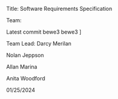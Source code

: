 Title: Software Requirements Specification

Team: 

Latest commit
bewe3
bewe3
]

Team Lead: Darcy Merilan

Nolan Jeppson

Allan Marina

Anita Woodford

01/25/2024
